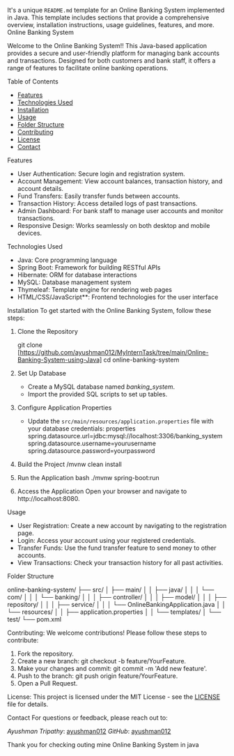 It's a unique `README.md` template for an Online Banking System implemented in Java. 
This template includes sections that provide a comprehensive overview, installation instructions, usage guidelines, features, and more.
Online Banking System

Welcome to the Online Banking System!! 
This Java-based application provides a secure and user-friendly platform for managing bank accounts and transactions. 
Designed for both customers and bank staff, it offers a range of features to facilitate online banking operations.

Table of Contents

- [Features](#features)
- [Technologies Used](#technologies-used)
- [Installation](#installation)
- [Usage](#usage)
- [Folder Structure](#folder-structure)
- [Contributing](#contributing)
- [License](#license)
- [Contact](#contact)

Features

- User Authentication: Secure login and registration system.
- Account Management: View account balances, transaction history, and account details.
- Fund Transfers: Easily transfer funds between accounts.
- Transaction History: Access detailed logs of past transactions.
- Admin Dashboard: For bank staff to manage user accounts and monitor transactions.
- Responsive Design: Works seamlessly on both desktop and mobile devices.

Technologies Used

- Java: Core programming language
- Spring Boot: Framework for building RESTful APIs
- Hibernate: ORM for database interactions
- MySQL: Database management system
- Thymeleaf: Template engine for rendering web pages
- HTML/CSS/JavaScript**: Frontend technologies for the user interface

Installation
To get started with the Online Banking System, follow these steps:

1. Clone the Repository

   git clone [https://github.com/ayushman012/MyInternTask/tree/main/Online-Banking-System-using-Java]
   cd online-banking-system

2. Set Up Database
   - Create a MySQL database named *banking_system*.
   - Import the provided SQL scripts to set up tables.

3. Configure Application Properties
   - Update the `src/main/resources/application.properties` file with your database credentials:
properties
 spring.datasource.url=jdbc:mysql://localhost:3306/banking_system
  spring.datasource.username=yourusername
   spring.datasource.password=yourpassword


4. Build the Project
   /mvnw clean install

5. Run the Application
   bash
   ./mvnw spring-boot:run

6. Access the Application
   Open your browser and navigate to http://localhost:8080.

Usage
- User Registration: Create a new account by navigating to the registration page.
- Login: Access your account using your registered credentials.
- Transfer Funds: Use the fund transfer feature to send money to other accounts.
- View Transactions: Check your transaction history for all past activities.

Folder Structure

online-banking-system/
├── src/
│   ├── main/
│   │   ├── java/
│   │   │   └── com/
│   │   │       └── banking/
│   │   │           ├── controller/
│   │   │           ├── model/
│   │   │           ├── repository/
│   │   │           ├── service/
│   │   │           └── OnlineBankingApplication.java
│   │   └── resources/
│   │       ├── application.properties
│   │       └── templates/
│   └── test/
└── pom.xml


Contributing:
We welcome contributions! Please follow these steps to contribute:

1. Fork the repository.
2. Create a new branch: git checkout -b feature/YourFeature.
3. Make your changes and commit: git commit -m 'Add new feature'.
4. Push to the branch: git push origin feature/YourFeature.
5. Open a Pull Request.

License:
This project is licensed under the MIT License - see the [LICENSE](LICENSE) file for details.

Contact
For questions or feedback, please reach out to:

*Ayushman Tripathy*: [ayushman012](mailto:ayushmantripathy013@gmail.com)
*GitHub*: [ayushman012](https://github.com/ayushman012)

Thank you for checking outing mine Online Banking System in java
